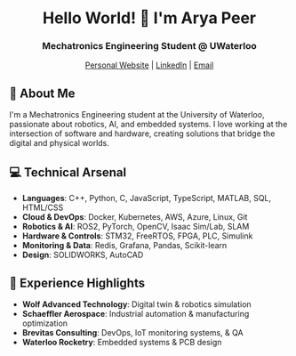 <div align="center">

# Hello World! 👋 I'm Arya Peer

### Mechatronics Engineering Student @ UWaterloo 

[Personal Website](https://aryapeer.com) | [LinkedIn](https://linkedin.com/in/aryapeer) | [Email](mailto:apeer@uwaterloo.ca)

</div>

## 🚀 About Me

I'm a Mechatronics Engineering student at the University of Waterloo, passionate about robotics, AI, and embedded systems. I love working at the intersection of software and hardware, creating solutions that bridge the digital and physical worlds.

## 💻 Technical Arsenal

- **Languages**: C++, Python, C, JavaScript, TypeScript, MATLAB, SQL, HTML/CSS
- **Cloud & DevOps**: Docker, Kubernetes, AWS, Azure, Linux, Git
- **Robotics & AI**: ROS2, PyTorch, OpenCV, Isaac Sim/Lab, SLAM
- **Hardware & Controls**: STM32, FreeRTOS, FPGA, PLC, Simulink
- **Monitoring & Data**: Redis, Grafana, Pandas, Scikit-learn
- **Design**: SOLIDWORKS, AutoCAD

## 🌟 Experience Highlights

- **Wolf Advanced Technology**: Digital twin & robotics simulation
- **Schaeffler Aerospace**: Industrial automation & manufacturing optimization
- **Brevitas Consulting**: DevOps, IoT monitoring systems, & QA
- **Waterloo Rocketry**: Embedded systems & PCB design
